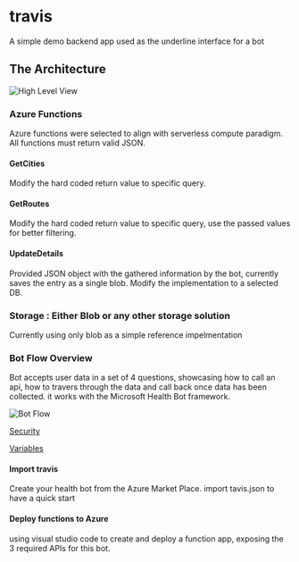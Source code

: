 # travis 
A simple demo backend app used as the underline interface for a bot

## The Architecture

![High Level View](https://user-images.githubusercontent.com/37622785/77843549-e5ac3700-71a6-11ea-9bd3-a330e7c9a831.png)

### Azure Functions
Azure functions were selected to align with serverless compute paradigm. All functions must return valid JSON.

#### GetCities
Modify the hard coded return value to specific query.

#### GetRoutes
Modify the hard coded return value to specific query, use the passed values for better filtering.

#### UpdateDetails
Provided JSON object with the gathered information by the bot, currently saves the entry as a single blob. Modify the implementation to a selected DB.

### Storage : Either Blob or any other storage solution
Currently using only blob as a simple reference impelmentation  

### Bot Flow Overview
Bot accepts user data in a set of 4 questions, showcasing how to call an api, how to travers through the data and call back once data has been collected. it works with the Microsoft Health Bot framework.

![Bot Flow](https://user-images.githubusercontent.com/37622785/77684647-ed02f300-6fa2-11ea-8d19-579bd7de199a.png)

[Security](https://docs.microsoft.com/en-us/healthbot/handoff-teams)

[Variables](https://docs.microsoft.com/en-us/healthbot/scenario-authoring/instance-variables)

#### Import travis
Create your health bot from the Azure Market Place.
import tavis.json to have a quick start

#### Deploy functions to Azure
using visual studio code to create and deploy a function app, exposing the 3 required APIs for this bot.